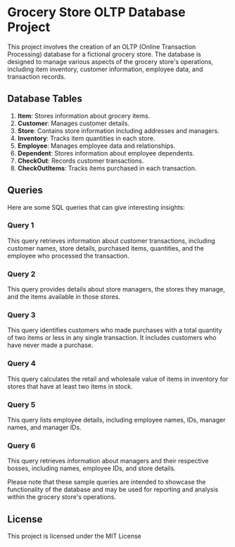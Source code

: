 # Grocery Store OLTP Database Project

This project involves the creation of an OLTP (Online Transaction Processing) database for a fictional grocery store. The database is designed to manage various aspects of the grocery store's operations, including item inventory, customer information, employee data, and transaction records.

## Database Tables

1. **Item**: Stores information about grocery items.
2. **Customer**: Manages customer details.
3. **Store**: Contains store information including addresses and managers.
4. **Inventory**: Tracks item quantities in each store.
5. **Employee**: Manages employee data and relationships.
6. **Dependent**: Stores information about employee dependents.
7. **CheckOut**: Records customer transactions.
8. **CheckOutItems**: Tracks items purchased in each transaction.

## Queries

Here are some SQL queries that can give interesting insights:

### Query 1

This query retrieves information about customer transactions, including customer names, store details, purchased items, quantities, and the employee who processed the transaction.

### Query 2

This query provides details about store managers, the stores they manage, and the items available in those stores.

### Query 3

This query identifies customers who made purchases with a total quantity of two items or less in any single transaction. It includes customers who have never made a purchase.

### Query 4

This query calculates the retail and wholesale value of items in inventory for stores that have at least two items in stock.

### Query 5

This query lists employee details, including employee names, IDs, manager names, and manager IDs.

### Query 6

This query retrieves information about managers and their respective bosses, including names, employee IDs, and store details.

Please note that these sample queries are intended to showcase the functionality of the database and may be used for reporting and analysis within the grocery store's operations.

## License

This project is licensed under the MIT License